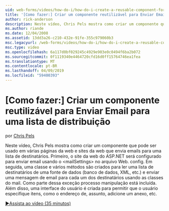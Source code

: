 ```yaml
---
uid: web-forms/videos/how-do-i/how-do-i-create-a-reusable-component-for-sending-email-to-a-distribution-list
title: '[Como fazer:] Criar um componente reutilizável para Enviar Email para uma lista de distribuição | Microsoft Docs'
author: rick-anderson
description: Neste vídeo, Chris Pels mostra como criar um componente que pode ser usado em várias páginas da web e sites da web que envia emails para uma lista de destinatários. Primeira PAS...
ms.author: riande
ms.date: 12/04/2008
ms.assetid: 13dd3a26-c210-432e-91fe-355c979060b3
msc.legacyurl: /web-forms/videos/how-do-i/how-do-i-create-a-reusable-component-for-sending-email-to-a-distribution-list
msc.type: video
ms.openlocfilehash: 6a117d0bf029245c4929e903e0c0494f6ba2b072
ms.sourcegitcommit: 0f1119340e4464720cfd16d0ff15764746ea1fea
ms.translationtype: MT
ms.contentlocale: pt-BR
ms.lasthandoff: 04/09/2019
ms.locfileid: "59400393"
---
```

# <a name="how-do-i-create-a-reusable-component-for-sending-email-to-a-distribution-list"></a>[Como fazer:] Criar um componente reutilizável para Enviar Email para uma lista de distribuição

por [Chris Pels](https://twitter.com/chrispels)

Neste vídeo, Chris Pels mostra como criar um componente que pode ser usado em várias páginas da web e sites da web que envia emails para uma lista de destinatários. Primeiro, o site da web do ASP.NET será configurado para enviar email usando o &lt;mailSettings&gt; no arquivo Web. config. Em seguida, uma classe e vários métodos são criados para ler uma lista de destinatários de uma fonte de dados (banco de dados, XML, etc.) e enviar uma mensagem de email para cada um dos destinatários usando as classes do mail. Como parte dessa exceção processo manipulação está incluída. Além disso, uma interface do usuário é criada para permitir que o usuário especifique itens, como o endereço de, assunto, adicione um anexo, etc.

[&#9654;Assista ao vídeo (35 minutos)](https://channel9.msdn.com/Blogs/ASP-NET-Site-Videos/how-do-i-create-a-reusable-component-for-sending-email-to-a-distribution-list)
